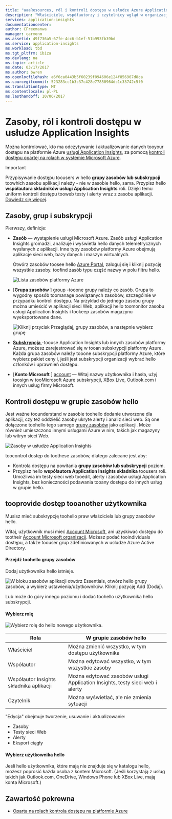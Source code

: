 ```yaml
---
title: "aaaResources, ról i kontroli dostępu w usłudze Azure Application Insights | Dokumentacja firmy Microsoft"
description: "Właściciele, współautorzy i czytelnicy wgląd w organizacji."
services: application-insights
documentationcenter: 
author: CFreemanwa
manager: carmonm
ms.assetid: 49f736a5-67fe-4cc6-b1ef-51b993fb39bd
ms.service: application-insights
ms.workload: tbd
ms.tgt_pltfrm: ibiza
ms.devlang: na
ms.topic: article
ms.date: 03/17/2017
ms.author: bwren
ms.openlocfilehash: a6f6ca0443b5f60239f094606e124f856967d8ca
ms.sourcegitcommit: 523283cc1b3c37c428e77850964dc1c33742c5f0
ms.translationtype: MT
ms.contentlocale: pl-PL
ms.lasthandoff: 10/06/2017
---
```

# <a name="resources-roles-and-access-control-in-application-insights"></a>Zasoby, ról i kontroli dostępu w usłudze Application Insights
Można kontrolować, kto ma odczytywanie i aktualizowanie danych tooyour dostępu na platformie Azure [usługi Application Insights][start], za pomocą [kontroli dostępu opartej na rolach w systemie Microsoft Azure](../active-directory/role-based-access-control-configure.md).

> [!IMPORTANT]
> Przypisywanie dostępu toousers w hello **grupy zasobów lub subskrypcji** toowhich zasobu aplikacji należy - nie w zasobie hello, sama. Przypisz hello **współautora składników usługi Application Insights** roli. Dzięki temu uniform kontroli dostępu tooweb testy i alerty wraz z zasobu aplikacji. [Dowiedz się więcej](#access).
> 
> 

## <a name="resources-groups-and-subscriptions"></a>Zasoby, grup i subskrypcji
Pierwszy, definicje:

* **Zasób** — wystąpienie usługi Microsoft Azure. Zasób usługi Application Insights gromadzi, analizuje i wyświetla hello danych telemetrycznych wysłanych z aplikacji.  Inne typy zasobów platformy Azure obejmują aplikacje sieci web, bazy danych i maszyn wirtualnych.
  
    Otwórz zasobów toosee hello [Azure Portal][portal], zaloguj się i kliknij pozycję wszystkie zasoby. toofind zasób typu część nazwy w polu filtru hello.
  
    ![Lista zasobów platformy Azure](./media/app-insights-resources-roles-access-control/10-browse.png)

<a name="resource-group"></a>

* [**Grupa zasobów** ] [ group] -tooone grupy należy co zasób. Grupa to wygodny sposób toomanage powiązanych zasobów, szczególnie w przypadku kontroli dostępu. Na przykład do jednego zasobu grupy można umieścić w aplikacji sieci Web, aplikacji hello toomonitor zasobu usługi Application Insights i tookeep zasobów magazynu wyeksportowane dane.

    ![Kliknij przycisk Przeglądaj, grupy zasobów, a następnie wybierz grupę](./media/app-insights-resources-roles-access-control/11-group.png)

* [**Subskrypcja** ](https://manage.windowsazure.com) -toouse Application Insights lub innych zasobów platformy Azure, możesz zarejestrować się w tooan subskrypcji platformy Azure. Każda grupa zasobów należy tooone subskrypcji platformy Azure, które wybierz pakiet ceny i, jeśli jest subskrypcji organizacji wybrać hello członków i uprawnień dostępu.
* [**Konto Microsoft** ] [ account] — Witaj nazwy użytkownika i hasła, użyj toosign w tooMicrosoft Azure subskrypcji, XBox Live, Outlook.com i innych usług firmy Microsoft.

## <a name="access"></a>Kontroli dostępu w grupie zasobów hello
Jest ważne toounderstand w zasobie toohello dodanie utworzone dla aplikacji, czy też oddzielić zasoby ukryte alerty i analiz sieci web. Są one dołączone toohello tego samego [grupy zasobów](#resource-group) jako aplikacji. Może również umieszczono innymi usługami Azure w nim, takich jak magazyny lub witryn sieci Web.

![Zasoby w usłudze Application Insights](./media/app-insights-resources-roles-access-control/00-resources.png)

toocontrol dostęp do toothese zasobów, dlatego zalecane jest aby:

* Kontrola dostępu na powitania **grupy zasobów lub subskrypcji** poziom.
* Przypisz hello **współautora Application Insights składnika** toousers roli. Umożliwia im testy sieci web tooedit, alerty i zasobów usługi Application Insights, bez konieczności podawania tooany dostępu do innych usług w grupie hello.

## <a name="tooprovide-access-tooanother-user"></a>tooprovide dostęp tooanother użytkownika
Musisz mieć subskrypcję toohello praw właściciela lub grupy zasobów hello.

Witaj, użytkownik musi mieć [Account Microsoft][account], ani uzyskiwać dostępu do tootheir [Account Microsoft organizacji](../active-directory/sign-up-organization.md). Możesz podać tooindividuals dostępu, a także toouser grup zdefiniowanych w usłudze Azure Active Directory.

#### <a name="navigate-toohello-resource-group"></a>Przejdź toohello grupy zasobów
Dodaj użytkownika hello istnieje.

![W bloku zasobów aplikacji otwórz Essentials, otwórz hello grupy zasobów, a wybierz ustawienia/użytkowników. Kliknij pozycję Add (Dodaj).](./media/app-insights-resources-roles-access-control/01-add-user.png)

Lub może do góry innego poziomu i dodać toohello użytkownika hello subskrypcji.

#### <a name="select-a-role"></a>Wybierz rolę
![Wybierz rolę do hello nowego użytkownika.](./media/app-insights-resources-roles-access-control/03-role.png)

| Rola | W grupie zasobów hello |
| --- | --- |
| Właściciel |Można zmienić wszystko, w tym dostępu użytkownika |
| Współautor |Można edytować wszystko, w tym wszystkie zasoby |
| Współautor Insights składnika aplikacji |Można edytować zasobów usługi Application Insights, testy sieci web i alerty |
| Czytelnik |Można wyświetlać, ale nie zmienia sytuacji |

"Edycja" obejmuje tworzenie, usuwanie i aktualizowanie:

* Zasoby
* Testy sieci Web
* Alerty
* Eksport ciągły

#### <a name="select-hello-user"></a>Wybierz użytkownika hello

Jeśli hello użytkownika, które mają nie znajduje się w katalogu hello, możesz poprosić każda osoba z kontem Microsoft.
(Jeśli korzystają z usług takich jak Outlook.com, OneDrive, Windows Phone lub XBox Live, mają konta Microsoft.)

## <a name="related-content"></a>Zawartość pokrewna

* [Oparta na rolach kontrola dostępu na platformie Azure](../active-directory/role-based-access-control-configure.md)

<!--Link references-->

[account]: https://account.microsoft.com
[group]: ../azure-resource-manager/resource-group-overview.md
[portal]: https://portal.azure.com/
[start]: app-insights-overview.md
